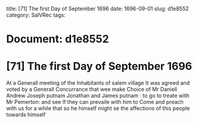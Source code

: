 title: [71] The first Day of September 1696
date: 1696-09-01
slug: d1e8552
category: SalVRec
tags: 




# Document: d1e8552


# [71] The first Day of September 1696

At a Generall meeting of the Inhabitants of salem village It was agreed and voted by a Generall Concurrance that wee make Choice of Mr Daniell Andrew Joseph putnam Jonathan and James putnam : to go to treate with Mr Pemerton: and see If they can prevaile with him to Come and preach with us for a while that so he himself might se the affections of this people towards himself

